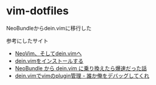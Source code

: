 # vim-dotfiles

NeoBundleからdein.vimに移行した


参考にしたサイト
 - [NeoVim、そしてdein.vimへ](http://qiita.com/okamos/items/2259d5c770d51b88d75b)
 - [dein.vimをインストールする](http://qiita.com/hanaclover/items/f45250b55e2298c4ac5a)
 - [NeoBundle から dein.vim に乗り換えたら爆速だった話](http://qiita.com/delphinus35/items/00ff2c0ba972c6e41542)
 - [dein.vimでvimのplugin管理 - 誰か俺をデバッグしてくれ](http://kyo-bad.hatenablog.com/entry/2016/05/28/172510)
